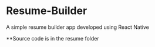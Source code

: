 # Resume-Builder
A  simple resume builder app developed using React Native

**Source code is in the resume folder
